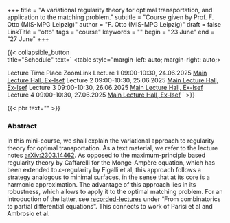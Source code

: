 +++
title = "A variational regularity theory for optimal transportation, and application to the matching problem."
subtitle = "Course given by Prof. F. Otto (MIS-MPG Leipzig)"
author = "F. Otto (MIS-MPG Leipzig)"
draft = false
LinkTitle = "otto"
tags = "course"
keywords = ""
begin = "23 June"
end = "27 June"
+++

{{< collapsible_button  
    title="Schedule" 
    text=`
    <table style="margin-left: auto; margin-right: auto;>
  <thead>
    <tr style="text-align: right;">
      <th>Lecture</th>
      <th>Time</th>
      <th>Place</th>
      <th>ZoomLink</th>
    </tr>
  </thead>
  <tbody>
    <tr>
      <td>Lecture 1</td>
      <td>09:00-10:30, 24.06.2025</td>
      <td><a href='https://www.google.com/maps/dir//Gran+Sasso+Science+Institute,+Viale+Francesco+Crispi,+7+Rectorate,+Via+Michele+Iacobucci,+2,+67100+L'Aquila+AQ,+Italy/@42.3445687,13.31408'>Main Lecture Hall, Ex-Isef</a></td>
      <td></td>
    </tr>
    <tr>
      <td>Lecture 2</td>
      <td>09:00-10:30, 25.06.2025</td>
      <td><a href='https://www.google.com/maps/dir//Gran+Sasso+Science+Institute,+Viale+Francesco+Crispi,+7+Rectorate,+Via+Michele+Iacobucci,+2,+67100+L'Aquila+AQ,+Italy/@42.3445687,13.31408'>Main Lecture Hall, Ex-Isef</a></td>
      <td></td>
    </tr>
    <tr>
      <td>Lecture 3</td>
      <td>09:00-10:30, 26.06.2025</td>
      <td><a href='https://www.google.com/maps/dir//Gran+Sasso+Science+Institute,+Viale+Francesco+Crispi,+7+Rectorate,+Via+Michele+Iacobucci,+2,+67100+L'Aquila+AQ,+Italy/@42.3445687,13.31408'>Main Lecture Hall, Ex-Isef</a></td>
      <td></td>
    </tr>
    <tr>
      <td>Lecture 4</td>
      <td>09:00-10:30, 27.06.2025</td>
      <td><a href='https://www.google.com/maps/dir//Gran+Sasso+Science+Institute,+Viale+Francesco+Crispi,+7+Rectorate,+Via+Michele+Iacobucci,+2,+67100+L'Aquila+AQ,+Italy/@42.3445687,13.31408'>Main Lecture Hall, Ex-Isef</a></td>
      <td></td>
    </tr>
  </tbody>
</table>`
>}}

{{< pbr text="" >}}

### Abstract
In this mini-course, we shall explain the variational approach to regularity theory for optimal transportation. As a text material, we refer to the lecture notes [arXiv:2303.14462](https://arxiv.org/pdf/2303.14462). As opposed to the maximum-principle based regularity theory by Caffarelli for the Monge-Ampère equation, which has been extended to $\varepsilon$-regularity by Figalli et al, this approach follows a strategy analogous to minimal surfaces, in the sense that at its core is a harmonic approximation.
The advantage of this approach lies in its robustness, which allows to apply it to the optimal matching problem. For an introduction of the latter, see [recorded-lectures](https://www.mis.mpg.de/people/felix-otto/recorded-lectures) under “From combinatorics to partial differential equations”. This connects to work of Parisi et al and Ambrosio et al.

